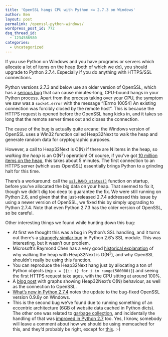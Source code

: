 ```yaml
---
title: 'OpenSSL hangs CPU with Python <= 2.7.3 on Windows'
author: Ben
layout: post
permalink: /openssl-python-windows/
wordpress_post_id: 772
dsq_thread_id:
  - 1234586980
categories:
  - Uncategorized
---
```

If you use Python on Windows and you have programs or servers which allocate a lot of items on the heap (both of which we do), you should upgrade to Python 2.7.4. Especially if you do anything with HTTPS/SSL connections.

Python versions 2.7.3 and below use an older version of OpenSSL, which has a [serious bug][1] that can cause minutes-long, CPU-bound hangs in your Python process. Apart from the process taking over your CPU, the symptom we saw was a `socket.error` with the message &#8220;[Errno 10054] An existing connection was forcibly closed by the remote host&#8221;. This is because the HTTPS request is opened before the OpenSSL hang kicks in, and it takes so long that the remote server times out and closes the connection.

The cause of the bug is actually quite arcane: the Windows version of OpenSSL uses a Win32 function called Heap32Next to walk the heap and generate random data for cryptographic purposes.

However, a call to Heap32Next is O(N) if there are N items in the heap, so *walking the heap* is an O(N<sup>2</sup>) operation! Of course, if you&#8217;ve got [10 million items on the heap][2], this takes about 5 minutes. The first connection to an HTTPS server (which uses OpenSSL) essentially brings Python to a grinding halt for this time.

There&#8217;s a workaround: call the [`ssl.RAND_status()`][3] function on startup, before you&#8217;ve allocated the big data on your heap. That seemed to fix it, though we didn&#8217;t dig too deep to guarantee the fix. We were still running on Python 2.6, and given that the just-released 2.7.4 addressed this issue by using a newer version of OpenSSL, we fixed this by simply upgrading to Python 2.7.4. Note that even Python 2.7.3 has the older version of OpenSSL, so be careful.

Other interesting things we found while hunting down this bug:

  * <span style="line-height: 13px;">At first we thought this was a bug in Python&#8217;s SSL handling, and it turns out there&#8217;s a <a href="http://bugs.python.org/issue5103">strangely similar bug</a> in Python 2.6&#8217;s SSL module. This was interesting, but it wasn&#8217;t our problem.<br /> </span>
  * Microsoft&#8217;s Raymond Chen has a very good [historical explanation][4] of why walking the heap with Heap32Next is O(N<sup>2</sup>), and why OpenSSL shouldn&#8217;t really be using this function.
  * You can reproduce the Heap32Next hang just by allocating a ton of Python objects (eg: `x = [{i: i} for i in range(500000)]`) and seeing the first HTTPS request take ages, with the CPU sitting at around 100%.
  * A [blog post][5] with graphs showing Heap32Next&#8217;s O(N) behaviour, as well as the connection to OpenSSL.
  * [What&#8217;s new in Python 2.7.4][6] notes the update to the bug-fixed OpenSSL version 0.9.8y on Windows.
  * This is the second bug we&#8217;ve found due to running something of an eccentric architecture (6GB of website data cached in Python dicts). The other one was related to [garbage collection][2], and incidentally the handling of that was [improved in Python 2.7][7] too. Yes, I know, somebody will leave a comment about how we should be using memcached for this, and they&#8217;d probably be right, except for [this][8]. :-)

 [1]: http://rt.openssl.org/Ticket/Display.html?id=2100&user=guest&pass=guest
 [2]: http://tech.oyster.com/pythons-garbage-collector/
 [3]: http://docs.python.org/2/library/ssl.html#ssl.RAND_status
 [4]: http://blogs.msdn.com/b/oldnewthing/archive/2012/03/23/10286665.aspx
 [5]: http://thenewjamesbaker.blogspot.co.nz/2009/11/performance-of-heap32next-on-64-bit.html
 [6]: http://hg.python.org/cpython/file/9290822f2280/Misc/NEWS
 [7]: http://docs.python.org/dev/whatsnew/2.7.html#optimizations
 [8]: http://www.joelonsoftware.com/articles/fog0000000069.html